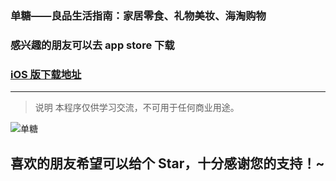 ### 单糖——良品生活指南：家居零食、礼物美妆、海淘购物
### 感兴趣的朋友可以去 app store 下载 
### [iOS 版下载地址](https://itunes.apple.com/cn/app/id1021442122)

---

> 说明
> 本程序仅供学习交流，不可用于任何商业用途。

![单糖](https://github.com/huangkunhe/DanTang/dangtang.gif)

## 喜欢的朋友希望可以给个 Star，十分感谢您的支持！~
